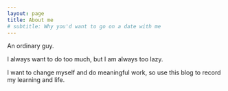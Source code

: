 ```yaml
---
layout: page
title: About me
# subtitle: Why you'd want to go on a date with me
---
```


An ordinary guy.

I always want to do too much, but I am always too lazy.

I want to change myself and do meaningful work, so use this blog to record my learning and life.


